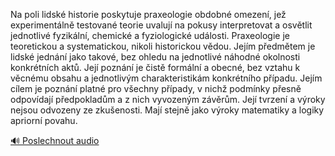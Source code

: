 
Na poli lidské historie poskytuje praxeologie obdobné omezení, jež experimentálně testované teorie uvalují na pokusy interpretovat a osvětlit jednotlivé fyzikální, chemické a fyziologické události. Praxeologie je teoretickou a systematickou, nikoli historickou vědou. Jejím předmětem je lidské jednání jako takové, bez ohledu na jednotlivé náhodné okolnosti konkrétních aktů. Její poznání je čistě formální a obecné, bez vztahu k věcnému obsahu a jednotlivým charakteristikám konkrétního případu. Jejím cílem je poznání platné pro všechny případy, v nichž podmínky přesně odpovídají předpokladům a z nich vyvozeným závěrům. Její tvrzení a výroky nejsou odvozeny ze zkušenosti. Mají stejně jako výroky matematiky a logiky apriorní povahu.

[🔊 Poslechnout audio](/data/7-paragraphs/audio/chapter_13/para_009-Na-poli-lidsk-historie-poskytuje-praxeologie-obdo.mp3)
